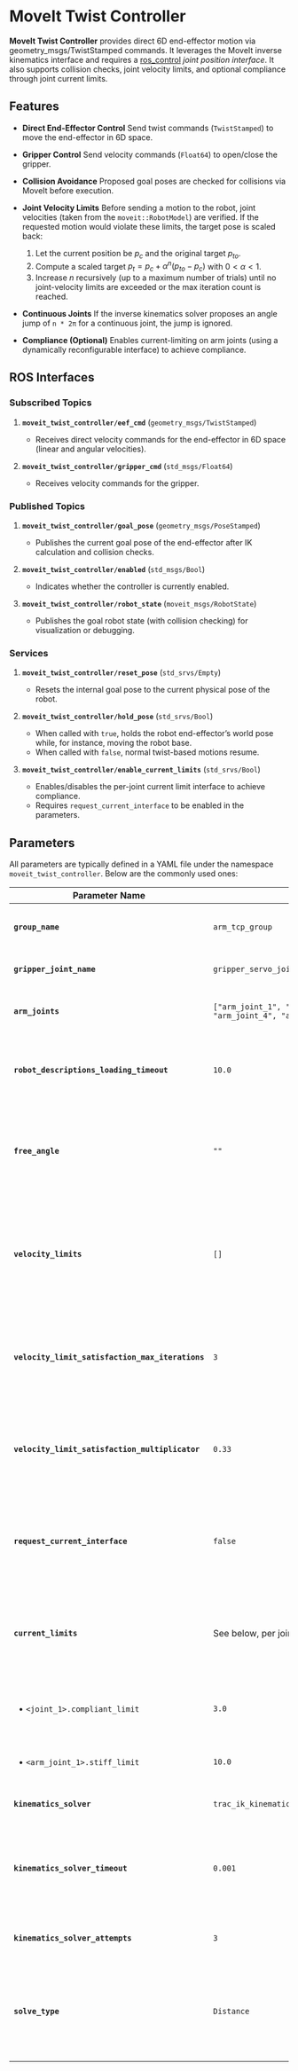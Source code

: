# MoveIt Twist Controller

**MoveIt Twist Controller** provides direct 6D end-effector motion via geometry_msgs/TwistStamped commands.
It leverages the MoveIt inverse kinematics interface and requires a [ros_control](https://control.ros.org/rolling/index.html) *joint position interface*. It also supports collision checks, joint velocity limits, and optional compliance through joint current limits.


## Features

- **Direct End-Effector Control**
  Send twist commands (`TwistStamped`) to move the end-effector in 6D space.

- **Gripper Control**
  Send velocity commands (`Float64`) to open/close the gripper.

- **Collision Avoidance**
  Proposed goal poses are checked for collisions via MoveIt before execution.

- **Joint Velocity Limits**
  Before sending a motion to the robot, joint velocities (taken from the `moveit::RobotModel`) are verified. If the requested motion would violate these limits, the target pose is scaled back:

  1. Let the current position be $p_c$ and the original target $p_{to}$.
  2. Compute a scaled target $p_t = p_c + \alpha^n (p_{to} - p_c)$ with $0 < \alpha < 1$.
  3. Increase $n$ recursively (up to a maximum number of trials) until no joint-velocity limits are exceeded or the max iteration count is reached.
- **Continuous Joints**
  If the inverse kinematics solver proposes an angle jump of `n * 2π` for a continuous joint, the jump is ignored.

- **Compliance (Optional)**
  Enables current-limiting on arm joints (using a dynamically reconfigurable interface) to achieve compliance.


## ROS Interfaces

### Subscribed Topics

1. **`moveit_twist_controller/eef_cmd`** (`geometry_msgs/TwistStamped`)
    - Receives direct velocity commands for the end-effector in 6D space (linear and angular velocities).

2. **`moveit_twist_controller/gripper_cmd`** (`std_msgs/Float64`)
    - Receives velocity commands for the gripper.

### Published Topics

1. **`moveit_twist_controller/goal_pose`** (`geometry_msgs/PoseStamped`)
    - Publishes the current goal pose of the end-effector after IK calculation and collision checks.

2. **`moveit_twist_controller/enabled`** (`std_msgs/Bool`)
    - Indicates whether the controller is currently enabled.

3. **`moveit_twist_controller/robot_state`** (`moveit_msgs/RobotState`)
    - Publishes the goal robot state (with collision checking) for visualization or debugging.

### Services

1. **`moveit_twist_controller/reset_pose`** (`std_srvs/Empty`)
    - Resets the internal goal pose to the current physical pose of the robot.

2. **`moveit_twist_controller/hold_pose`** (`std_srvs/Bool`)
    - When called with `true`, holds the robot end-effector’s world pose while, for instance, moving the robot base.
    - When called with `false`, normal twist-based motions resume.

3. **`moveit_twist_controller/enable_current_limits`** (`std_srvs/Bool`)
    - Enables/disables the per-joint current limit interface to achieve compliance.
    - Requires `request_current_interface` to be enabled in the parameters.


## Parameters

All parameters are typically defined in a YAML file under the namespace `moveit_twist_controller`. Below are the commonly used ones:

| Parameter Name                                   | Default                                                                                      | Description                                                                                                      |
| ------------------------------------------------ | -------------------------------------------------------------------------------------------- | ---------------------------------------------------------------------------------------------------------------- |
| **`group_name`**                                 | `arm_tcp_group`                                                                              | MoveIt planning group to control.                                                                                |
| **`gripper_joint_name`**                         | `gripper_servo_joint`                                                                        | Name of the gripper joint in the URDF.                                                                           |
| **`arm_joints`**                                 | `["arm_joint_1", "arm_joint_2", "arm_joint_3", "arm_joint_4", "arm_joint_5", "arm_joint_6"]` | List of all joints in the move group (same order).                                                               |
| **`robot_descriptions_loading_timeout`**         | `10.0`                                                                                       | Seconds to wait for the robot descriptions (URDF/SRDF) to load.                                                  |
| **`free_angle`**                                 | `""`                                                                                         | Axis with a “free” rotation (for IK redundancy). Acceptable values: `""`, `"x"`, `"y"`, `"z"`.                   |
| **`velocity_limits`**                            | `[]`                                                                                         | Maximum joint velocities (rad/s) for each arm joint. If empty the limits from the SRDF will be used.             |
| **`velocity_limit_satisfaction_max_iterations`** | `3`                                                                                          | Maximum number of recursive scaling iterations to satisfy joint-velocity limits.                                 |
| **`velocity_limit_satisfaction_multiplicator`**  | `0.33`                                                                                       | Multiplicative factor ($\alpha$) used to scale back target pose when joint-velocity limits are violated.         |
| **`request_current_interface`**                  | `false`                                                                                      | If `true`, the controller will request and use per-joint current-limiting interfaces for compliance.             |
| **`current_limits`**                             | See below, per joint                                                                         | Per-joint current limits (Amps). Contains sub-parameters for each joint:                                         |
|   • `<joint_1>.compliant_limit`                  | `3.0`                                                                                        | Compliant (lower) current limit for `<joint_1>` (Amps).                                                          |
|   • `<arm_joint_1>.stiff_limit`                  | `10.0`                                                                                       | Stiff (higher) current limit for `<joint_1>` (Amps).                                                             |
| **`kinematics_solver`**                          | `trac_ik_kinematics_plugin/TRAC_IKKinematicsPlugin`                                          | Plug-in name for the IK solver.                                                                                  |
| **`kinematics_solver_timeout`**                  | `0.001`                                                                                      | Timeout for each IK request (seconds). Make sure controller does not take too long.                              |
| **`kinematics_solver_attempts`**                 | `3`                                                                                          | Number of IK attempts before failing.                                                                            |
| **`solve_type`**                                 | `Distance`                                                                                   | Strategy for choosing an IK solution. Options: `Distance` (closest to seed) or `Speed` (fastest).                |

